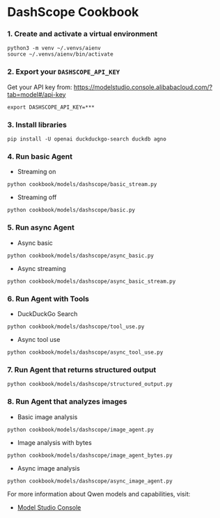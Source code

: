 # DashScope Cookbook

### 1. Create and activate a virtual environment

```shell
python3 -m venv ~/.venvs/aienv
source ~/.venvs/aienv/bin/activate
```

### 2. Export your `DASHSCOPE_API_KEY`

Get your API key from: https://modelstudio.console.alibabacloud.com/?tab=model#/api-key

```shell
export DASHSCOPE_API_KEY=***
```

### 3. Install libraries

```shell
pip install -U openai duckduckgo-search duckdb agno
```

### 4. Run basic Agent

- Streaming on

```shell
python cookbook/models/dashscope/basic_stream.py
```

- Streaming off

```shell
python cookbook/models/dashscope/basic.py
```

### 5. Run async Agent

- Async basic

```shell
python cookbook/models/dashscope/async_basic.py
```

- Async streaming

```shell
python cookbook/models/dashscope/async_basic_stream.py
```

### 6. Run Agent with Tools

- DuckDuckGo Search

```shell
python cookbook/models/dashscope/tool_use.py
```

- Async tool use

```shell
python cookbook/models/dashscope/async_tool_use.py
```

### 7. Run Agent that returns structured output

```shell
python cookbook/models/dashscope/structured_output.py
```

### 8. Run Agent that analyzes images

- Basic image analysis

```shell
python cookbook/models/dashscope/image_agent.py
```

- Image analysis with bytes

```shell
python cookbook/models/dashscope/image_agent_bytes.py
```

- Async image analysis

```shell
python cookbook/models/dashscope/async_image_agent.py
```

For more information about Qwen models and capabilities, visit:
- [Model Studio Console](https://modelstudio.console.alibabacloud.com/)